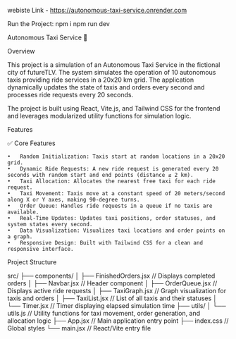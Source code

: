 webiste Link - https://autonomous-taxi-service.onrender.com

Run the Project:
npm i
npm run dev

Autonomous Taxi Service 🚖

Overview

This project is a simulation of an Autonomous Taxi Service in the fictional city of futureTLV. The system simulates the operation of 10 autonomous taxis providing ride services in a 20x20 km grid. The application dynamically updates the state of taxis and orders every second and processes ride requests every 20 seconds.

The project is built using React, Vite.js, and Tailwind CSS for the frontend and leverages modularized utility functions for simulation logic.

Features

✅ Core Features

    •	Random Initialization: Taxis start at random locations in a 20x20 grid.
    •	Dynamic Ride Requests: A new ride request is generated every 20 seconds with random start and end points (distance ≤ 2 km).
    •	Taxi Allocation: Allocates the nearest free taxi for each ride request.
    •	Taxi Movement: Taxis move at a constant speed of 20 meters/second along X or Y axes, making 90-degree turns.
    •	Order Queue: Handles ride requests in a queue if no taxis are available.
    •	Real-Time Updates: Updates taxi positions, order statuses, and system states every second.
    •	Data Visualization: Visualizes taxi locations and order points on a graph.
    •	Responsive Design: Built with Tailwind CSS for a clean and responsive interface.

Project Structure

src/
├── components/
│ ├── FinishedOrders.jsx // Displays completed orders
│ ├── Navbar.jsx // Header component
│ ├── OrderQueue.jsx // Displays active ride requests
│ ├── TaxiGraph.jsx // Graph visualization for taxis and orders
│ ├── TaxiList.jsx // List of all taxis and their statuses
│ └── Timer.jsx // Timer displaying elapsed simulation time
├── utils/
│ └── utils.js // Utility functions for taxi movement, order generation, and allocation logic
├── App.jsx // Main application entry point
├── index.css // Global styles
└── main.jsx // React/Vite entry file
